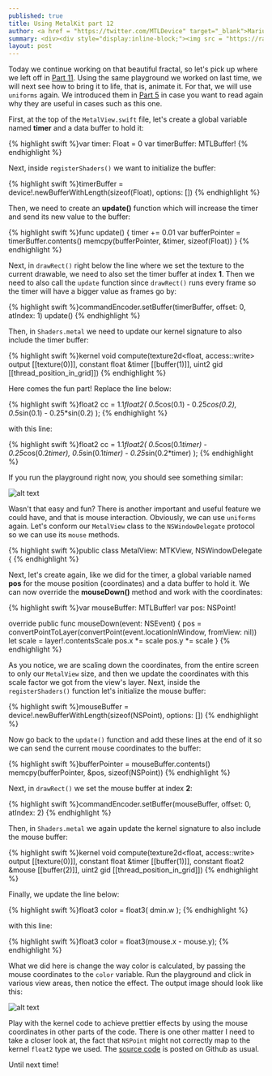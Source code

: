 ```yaml
---
published: true
title: Using MetalKit part 12
author: <a href = "https://twitter.com/MTLDevice" target="_blank">Marius Horga</a>
summary: <div><div style="display:inline-block;"><img src = "https://raw.githubusercontent.com/MetalKit/images/master/chapter12_3.png" alt="Metal" height="160" width="160"></div><div style="display:inline-block; width:75%; padding-left:1.5em; color:grey; vertical-align:middle;">Continue working on the fractal from the previous part. Using uniforms to send the GPU updated information about a timer and about the mouse click coordinates. Blending the color with the current coordinates to achieve new effects.</div></div>
layout: post
---
```

Today we continue working on that beautiful fractal, so let's pick up where we left off in [Part 11](http://metalkit.org/2016/05/10/using-metalkit-part-11.html). Using the same playground we worked on last time, we will next see how to bring it to life, that is, animate it. For that, we will use `uniforms` again. We introduced them in [Part 5](http://metalkit.org/2016/02/08/using-metalkit-part-5.html) in case you want to read again why they are useful in cases such as this one. 

First, at the top of the `MetalView.swift` file, let's create a global variable named __timer__ and a data buffer to hold it:

{% highlight swift %}var timer: Float = 0
var timerBuffer: MTLBuffer!
{% endhighlight %}

Next, inside `registerShaders()` we want to initialize the buffer:

{% highlight swift %}timerBuffer = device!.newBufferWithLength(sizeof(Float), options: [])
{% endhighlight %}

Then, we need to create an __update()__ function which will increase the timer and send its new value to the buffer:

{% highlight swift %}func update() {
    timer += 0.01
    var bufferPointer = timerBuffer.contents()
    memcpy(bufferPointer, &timer, sizeof(Float))
}
{% endhighlight %}

Next, in `drawRect()` right below the line where we set the texture to the current drawable, we need to also set the timer buffer at index __1__. Then we need to also call the `update` function since `drawRect()` runs every frame so the timer will have a bigger value as frames go by: 

{% highlight swift %}commandEncoder.setBuffer(timerBuffer, offset: 0, atIndex: 1)
update()
{% endhighlight %}

Then, in `Shaders.metal` we need to update our kernel signature to also include the timer buffer:

{% highlight swift %}kernel void compute(texture2d<float, access::write> output [[texture(0)]],
                    constant float &timer [[buffer(1)]],
                    uint2 gid [[thread_position_in_grid]])
{% endhighlight %}

Here comes the fun part! Replace the line below:

{% highlight swift %}float2 cc = 1.1*float2( 0.5*cos(0.1) - 0.25*cos(0.2), 0.5*sin(0.1) - 0.25*sin(0.2) );
{% endhighlight %}

with this line:

{% highlight swift %}float2 cc = 1.1*float2( 0.5*cos(0.1*timer) - 0.25*cos(0.2*timer), 0.5*sin(0.1*timer) - 0.25*sin(0.2*timer) );
{% endhighlight %}

If you run the playground right now, you should see something similar:

![alt text](https://github.com/MetalKit/images/blob/master/chapter12_1.gif?raw=true "1")

Wasn't that easy and fun? There is another important and useful feature we could have, and that is mouse interaction. Obviously, we can use `uniforms` again. Let's conform our `MetalView` class to the `NSWindowDelegate` protocol so we can use its `mouse` methods.

{% highlight swift %}public class MetalView: MTKView, NSWindowDelegate {
{% endhighlight %}

Next, let's create again, like we did for the timer, a global variable named __pos__ for the mouse position (coordinates) and a data buffer to hold it. We can now override the __mouseDown()__ method and work with the coordinates:

{% highlight swift %}var mouseBuffer: MTLBuffer!
var pos: NSPoint!

override public func mouseDown(event: NSEvent) {
    pos = convertPointToLayer(convertPoint(event.locationInWindow, fromView: nil))
    let scale = layer!.contentsScale
    pos.x *= scale
    pos.y *= scale
}
{% endhighlight %}

As you notice, we are scaling down the coordinates, from the entire screen to only our `MetalView` size, and then we update the coordinates with this scale factor we got from the view's layer. Next, inside the `registerShaders()` function let's initialize the mouse buffer:

{% highlight swift %}mouseBuffer = device!.newBufferWithLength(sizeof(NSPoint), options: [])
{% endhighlight %}

Now go back to the `update()` function and add these lines at the end of it so we can send the current mouse coordinates to the buffer:

{% highlight swift %}bufferPointer = mouseBuffer.contents()
memcpy(bufferPointer, &pos, sizeof(NSPoint))
{% endhighlight %}

Next, in `drawRect()` we set the mouse buffer at index __2__: 

{% highlight swift %}commandEncoder.setBuffer(mouseBuffer, offset: 0, atIndex: 2)
{% endhighlight %}

Then, in `Shaders.metal` we again update the kernel signature to also include the mouse buffer:

{% highlight swift %}kernel void compute(texture2d<float, access::write> output [[texture(0)]],
                    constant float &timer [[buffer(1)]],
                    constant float2 &mouse [[buffer(2)]],
                    uint2 gid [[thread_position_in_grid]])
{% endhighlight %}

Finally, we update the line below:

{% highlight swift %}float3 color = float3( dmin.w );
{% endhighlight %}

with this line:

{% highlight swift %}float3 color = float3(mouse.x - mouse.y);
{% endhighlight %}

What we did here is change the way color is calculated, by passing the mouse coordinates to the `color` variable. Run the playground and click in various view areas, then notice the effect. The output image should look like this:

![alt text](https://github.com/MetalKit/images/blob/master/chapter12_2.gif?raw=true "2")

Play with the kernel code to achieve prettier effects by using the mouse coordinates in other parts of the code. There is one other matter I need to take a closer look at, the fact that `NSPoint` might not correctly map to the kernel `float2` type we used. The [source code](https://github.com/MetalKit/metal) is posted on Github as usual.

Until next time!
